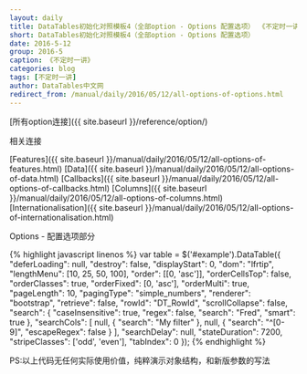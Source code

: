 ```yaml
---
layout: daily
title: DataTables初始化对照模板4（全部option - Options 配置选项） 《不定时一讲》 DataTables中文网
short: DataTables初始化对照模板4（全部option - Options 配置选项）
date: 2016-5-12
group: 2016-5
caption: 《不定时一讲》
categories: blog
tags: [不定时一讲]
author: DataTables中文网
redirect_from: /manual/daily/2016/05/12/all-options-of-options.html
---
```

[所有option连接]({{ site.baseurl }}/reference/option/)

相关连接

[Features]({{ site.baseurl }}/manual/daily/2016/05/12/all-options-of-features.html)
[Data]({{ site.baseurl }}/manual/daily/2016/05/12/all-options-of-data.html)
[Callbacks]({{ site.baseurl }}/manual/daily/2016/05/12/all-options-of-callbacks.html)
[Columns]({{ site.baseurl }}/manual/daily/2016/05/12/all-options-of-columns.html)
[Internationalisation]({{ site.baseurl }}/manual/daily/2016/05/12/all-options-of-internationalisation.html)

Options - 配置选项部分
<!--more-->

{% highlight javascript linenos %}
var table = $('#example').DataTable({
    "deferLoading": null,
    "destroy": false,
    "displayStart": 0,
    "dom": "lfrtip",
    "lengthMenu": [10, 25, 50, 100],
    "order": [[0, 'asc']],
    "orderCellsTop": false,
    "orderClasses": true,
    "orderFixed": [0, 'asc'],
    "orderMulti": true,
    "pageLength": 10,
    "pagingType": "simple_numbers",
    "renderer": "bootstrap",
    "retrieve": false,
    "rowId": "DT_RowId",
    "scrollCollapse": false,
    "search": {
        "caseInsensitive": true,
        "regex": false,
        "search": "Fred",
        "smart": true
    },
    "searchCols": [
        null, {
        "search": "My filter"
        },
        null,
        {
            "search": "^[0-9]",
            "escapeRegex": false
        }
    ],
    "searchDelay": null,
    "stateDuration": 7200,
    "stripeClasses": ['odd', 'even'],
    "tabIndex": 0
});
{% endhighlight %}

PS:以上代码无任何实际使用价值，纯粹演示对象结构，和新版参数的写法